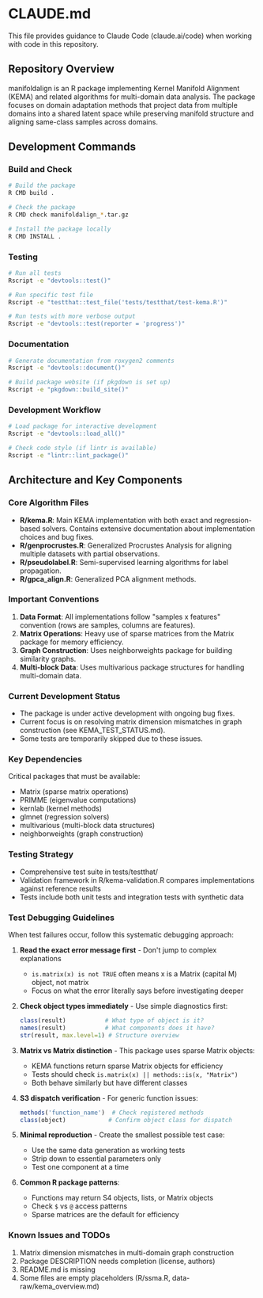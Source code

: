 # CLAUDE.md

This file provides guidance to Claude Code (claude.ai/code) when working with code in this repository.

## Repository Overview

manifoldalign is an R package implementing Kernel Manifold Alignment (KEMA) and related algorithms for multi-domain data analysis. The package focuses on domain adaptation methods that project data from multiple domains into a shared latent space while preserving manifold structure and aligning same-class samples across domains.

## Development Commands

### Build and Check
```bash
# Build the package
R CMD build .

# Check the package
R CMD check manifoldalign_*.tar.gz

# Install the package locally
R CMD INSTALL .
```

### Testing
```bash
# Run all tests
Rscript -e "devtools::test()"

# Run specific test file
Rscript -e "testthat::test_file('tests/testthat/test-kema.R')"

# Run tests with more verbose output
Rscript -e "devtools::test(reporter = 'progress')"
```

### Documentation
```bash
# Generate documentation from roxygen2 comments
Rscript -e "devtools::document()"

# Build package website (if pkgdown is set up)
Rscript -e "pkgdown::build_site()"
```

### Development Workflow
```bash
# Load package for interactive development
Rscript -e "devtools::load_all()"

# Check code style (if lintr is available)
Rscript -e "lintr::lint_package()"
```

## Architecture and Key Components

### Core Algorithm Files
- **R/kema.R**: Main KEMA implementation with both exact and regression-based solvers. Contains extensive documentation about implementation choices and bug fixes.
- **R/genprocrustes.R**: Generalized Procrustes Analysis for aligning multiple datasets with partial observations.
- **R/pseudolabel.R**: Semi-supervised learning algorithms for label propagation.
- **R/gpca_align.R**: Generalized PCA alignment methods.

### Important Conventions
1. **Data Format**: All implementations follow "samples x features" convention (rows are samples, columns are features).
2. **Matrix Operations**: Heavy use of sparse matrices from the Matrix package for memory efficiency.
3. **Graph Construction**: Uses neighborweights package for building similarity graphs.
4. **Multi-block Data**: Uses multivarious package structures for handling multi-domain data.

### Current Development Status
- The package is under active development with ongoing bug fixes.
- Current focus is on resolving matrix dimension mismatches in graph construction (see KEMA_TEST_STATUS.md).
- Some tests are temporarily skipped due to these issues.

### Key Dependencies
Critical packages that must be available:
- Matrix (sparse matrix operations)
- PRIMME (eigenvalue computations)
- kernlab (kernel methods)
- glmnet (regression solvers)
- multivarious (multi-block data structures)
- neighborweights (graph construction)

### Testing Strategy
- Comprehensive test suite in tests/testthat/
- Validation framework in R/kema-validation.R compares implementations against reference results
- Tests include both unit tests and integration tests with synthetic data

### Test Debugging Guidelines
When test failures occur, follow this systematic debugging approach:

1. **Read the exact error message first** - Don't jump to complex explanations
   - `is.matrix(x) is not TRUE` often means x is a Matrix (capital M) object, not matrix
   - Focus on what the error literally says before investigating deeper

2. **Check object types immediately** - Use simple diagnostics first:
   ```r
   class(result)           # What type of object is it?
   names(result)           # What components does it have?
   str(result, max.level=1) # Structure overview
   ```

3. **Matrix vs Matrix distinction** - This package uses sparse Matrix objects:
   - KEMA functions return sparse Matrix objects for efficiency
   - Tests should check `is.matrix(x) || methods::is(x, "Matrix")`
   - Both behave similarly but have different classes

4. **S3 dispatch verification** - For generic function issues:
   ```r
   methods('function_name')  # Check registered methods
   class(object)            # Confirm object class for dispatch
   ```

5. **Minimal reproduction** - Create the smallest possible test case:
   - Use the same data generation as working tests
   - Strip down to essential parameters only
   - Test one component at a time

6. **Common R package patterns**:
   - Functions may return S4 objects, lists, or Matrix objects
   - Check `$` vs `@` access patterns
   - Sparse matrices are the default for efficiency

### Known Issues and TODOs
1. Matrix dimension mismatches in multi-domain graph construction
2. Package DESCRIPTION needs completion (license, authors)
3. README.md is missing
4. Some files are empty placeholders (R/ssma.R, data-raw/kema_overview.md)